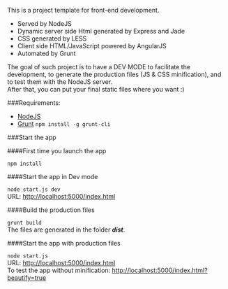 This is a project template for front-end development.

- Served by NodeJS
- Dynamic server side Html generated by Express and Jade
- CSS generated by LESS
- Client side HTML/JavaScript powered by AngularJS
- Automated by Grunt

The goal of such project is to have a DEV MODE to facilitate the development, to generate the production files (JS & CSS minification), and to test them with the NodeJS server.  
After that, you can put your final static files where you want :)

###Requirements:

- [NodeJS](http://nodejs.org/download/)
- [Grunt](http://gruntjs.com/) ```npm install -g grunt-cli```

###Start the app

####First time you launch the app

```npm install```

####Start the app in Dev mode

```node start.js dev```  
URL: [http://localhost:5000/index.html](http://localhost:5000/index.html)

####Build the production files

```grunt build```  
The files are generated in the folder ___dist___.

####Start the app with production files

```node start.js```  
URL: [http://localhost:5000/index.html](http://localhost:5000/index.html)  
To test the app without minification: [http://localhost:5000/index.html?beautify=true](http://localhost:5000/index.html?beautify=true)
